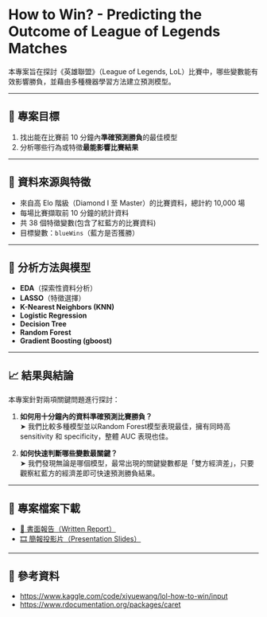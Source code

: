 # How to Win? - Predicting the Outcome of League of Legends Matches

本專案旨在探討《英雄聯盟》（League of Legends, LoL）比賽中，哪些變數能有效影響勝負，並藉由多種機器學習方法建立預測模型。

---

## 🎯 專案目標

1. 找出能在比賽前 10 分鐘內**準確預測勝負**的最佳模型
2. 分析哪些行為或特徵**最能影響比賽結果**

---

## 🧾 資料來源與特徵

- 來自高 Elo 階級（Diamond I 至 Master）的比賽資料，總計約 10,000 場
- 每場比賽擷取前 10 分鐘的統計資料
- 共 38 個特徵變數(包含了紅藍方的比賽資料)
- 目標變數：`blueWins`（藍方是否獲勝）

---

## 🧪 分析方法與模型

- **EDA**（探索性資料分析）
- **LASSO**（特徵選擇）
- **K-Nearest Neighbors (KNN)**
- **Logistic Regression**
- **Decision Tree**
- **Random Forest**
- **Gradient Boosting (gboost)**

---

## 📈 結果與結論

本專案針對兩項關鍵問題進行探討：

1. **如何用十分鐘內的資料準確預測比賽勝負？**  
   ➤ 我們比較多種模型並以Random Forest模型表現最佳，擁有同時高 sensitivity 和 specificity，整體 AUC 表現也佳。

2. **如何快速判斷哪些變數最關鍵？**  
   ➤ 我們發現無論是哪個模型，最常出現的關鍵變數都是「雙方經濟差」，只要觀察紅藍方的經濟差即可快速預測勝負結果。

---

## 📄 專案檔案下載

- [📄 書面報告（Written Report）](./final_presentation.pdf)
- [🎞️ 簡報投影片（Presentation Slides）](./How%20To%20Win.pdf)

---

## 🔗 參考資料

- https://www.kaggle.com/code/xiyuewang/lol-how-to-win/input
- https://www.rdocumentation.org/packages/caret


